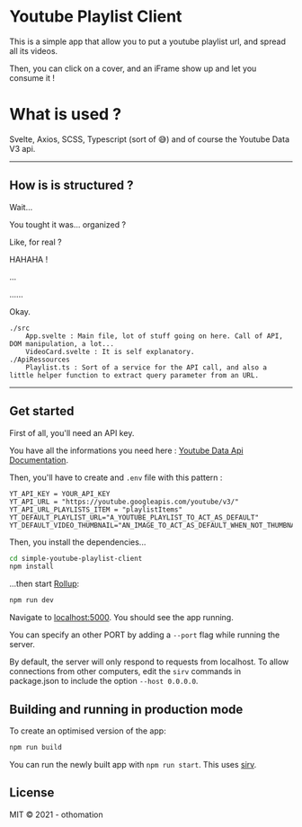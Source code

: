# Youtube Playlist Client

This is a simple app that allow you to put a youtube playlist url, and spread all its videos.

Then, you can click on a cover, and an iFrame show up and let you consume it !

# What is used ?

Svelte, Axios, SCSS, Typescript (sort of 😅) and of course the Youtube Data V3 api.

---

## How is is structured ?

Wait...

You tought it was... organized ?

Like, for real ?

HAHAHA !

...

......

Okay.

    ./src
        App.svelte : Main file, lot of stuff going on here. Call of API, DOM manipulation, a lot...
        VideoCard.svelte : It is self explanatory.
    ./ApiRessources
        Playlist.ts : Sort of a service for the API call, and also a little helper function to extract query parameter from an URL. 

---

## Get started

First of all, you'll need an API key.

You have all the informations you need here : [Youtube Data Api Documentation](https://developers.google.com/youtube/v3/getting-started).

Then, you'll have to create and `.env` file with this pattern :
```
YT_API_KEY = YOUR_API_KEY
YT_API_URL = "https://youtube.googleapis.com/youtube/v3/"
YT_API_URL_PLAYLISTS_ITEM = "playlistItems"
YT_DEFAULT_PLAYLIST_URL="A_YOUTUBE_PLAYLIST_TO_ACT_AS_DEFAULT"
YT_DEFAULT_VIDEO_THUMBNAIL="AN_IMAGE_TO_ACT_AS_DEFAULT_WHEN_NOT_THUMBNAIL_FOUND"
```

Then, you install the dependencies...

```bash
cd simple-youtube-playlist-client
npm install
```

...then start [Rollup](https://rollupjs.org):

```bash
npm run dev
```

Navigate to [localhost:5000](http://localhost:5000). You should see the app running.

You can specify an other PORT by adding a `--port` flag while running the server. 

By default, the server will only respond to requests from localhost. To allow connections from other computers, edit the `sirv` commands in package.json to include the option `--host 0.0.0.0`.

## Building and running in production mode

To create an optimised version of the app:

```bash
npm run build
```

You can run the newly built app with `npm run start`. This uses [sirv](https://github.com/lukeed/sirv).

## License
MIT &copy; 2021 - othomation